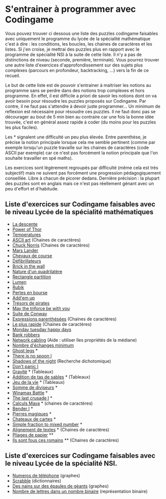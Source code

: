 # S'entrainer à programmer avec Codingame

Vous pouvez trouver ci dessous une liste des puzzles codingame faisables avec uniquement le programme du lycée de la spécialité mathématique c'est à dire : les conditions, les boucles, les chaines de caractères et les listes. Si j'en croise, je mettrai des puzzles plus en rapport avec le programme de spécialité NSI à la suite de cette liste. Il n'y a pas de distinctions de niveau (seconde, première, terminale). Vous pourrez trouver une autre liste d'exercices d'approfondissement sur des sujets plus complexes (parcours en profondeur, backtracking, ...) vers la fin de ce recueil.

Le but de cette liste est de pouvoir s'entrainer à maitriser les notions au programme sans se perdre dans des notions trop complexes et hors programme. En effet, il est difficile a priori de savoir les notions dont on va avoir besoin pour résoudre les puzzles proposés sur Codingame. Par contre, il ne faut pas s'attendre à devoir juste programmer... Un minimum de reflexion est nécessaire pour résoudre ces puzzles. Il ne faut donc pas se décourager au bout de 5 min bien au contraire car une fois la bonne idée trouvée, c'est en général assez rapide à coder (du moins pour les puzzles les plus faciles).

Les * signalent une difficulté un peu plus élevée. Entre parenthèse, je précise la notion principale lorsque cela me semble pertinent (comme par exemple lorsqu'un puzzle travaille sur les chaines de caractères (code ASCII par exemple) car ce n'est pas forcément la notion principale que l'on souhaite travailler en spé maths).

Les exercices sont légèrement regroupés par difficulté (même cela est très subjectif) mais ne suivent pas forcément une  progression pédagogiquement conseillée. Libre à chacun de picorer dedans. Dernière précision : la plupart des puzzles sont en anglais mais ce n'est pas réellement génant avec un peu d'effort et d'habitude.

## Liste d'exercices sur Codingame faisables avec le niveau Lycée de la spécialité mathématiques

- [La descente](https://www.codingame.com/training/easy/the-descent)
- [Power of Thor](https://www.codingame.com/training/easy/power-of-thor-episode-1)
- [Temperatures](https://www.codingame.com/training/easy/temperatures)
- [ASCII art](https://www.codingame.com/training/easy/ascii-art) (Chaines de caractères)
- [Chuck Norris](https://www.codingame.com/training/easy/chuck-norris) (Chaines de caractères)
- [Mars Lander](https://www.codingame.com/training/easy/mars-lander-episode-1)
- [Chevaux de course](https://www.codingame.com/training/easy/horse-racing-duals)
- [Défibrillateurs](https://www.codingame.com/training/easy/defibrillators)
- [Brick in the wall](https://www.codingame.com/training/easy/brick-in-the-wall)
- [Nature d'un quadrilatère](https://www.codingame.com/training/easy/nature-of-quadrilaterals)
- [Rectangle partition](https://www.codingame.com/training/easy/rectangle-partition)
- [Lumen](https://www.codingame.com/training/easy/lumen)
- [Rubik](https://www.codingame.com/training/medium/rubik%C2%AE)
- [Pertes en bourse](https://www.codingame.com/training/medium/stock-exchange-losses)
- [Add'em up](https://www.codingame.com/training/easy/addem-up)
- [Trésors de pirates](https://www.codingame.com/training/easy/pirates-treasure)
- [May the triforce be with you](https://www.codingame.com/training/easy/may-the-triforce-be-with-you)
- [Suite de Conway](https://www.codingame.com/training/medium/conway-sequence)
- [Expressions parenthésées](https://www.codingame.com/training/easy/brackets-extreme-edition) (Chaines de caractères)
- [Le plus rapide](https://www.codingame.com/training/medium/the-fastest) (Chaines de caractères)
- [Monday tuesday happy days](https://www.codingame.com/training/easy/monday-tuesday-happy-days)
- [Bank robbers](https://www.codingame.com/training/easy/bank-robbers)
- [Network cabling](https://www.codingame.com/training/medium/network-cabling) (Aide : utiliser lles propriétés de la médiane)
- [Nombre d'échanges minimum](https://www.codingame.com/training/medium/minimal-number-of-swaps)
- [Ghost legs](https://www.codingame.com/training/easy/ghost-legs) * 
- [There is no spoon I](https://www.codingame.com/training/medium/there-is-no-spoon-episode-1)
- [Shadows of the night](https://www.codingame.com/training/medium/shadows-of-the-knight-episode-1) (Recherche dichotomique)
- [Don't panic I](https://www.codingame.com/training/medium/don't-panic-episode-1)
- [Gravité](https://www.codingame.com/training/medium/gravity) * (Tableaux)
- [Addition de tas de sables](https://www.codingame.com/training/medium/sandpile-addition) * (Tableaux)
- [Jeu de la vie](https://www.codingame.com/training/medium/game-of-life) * (Tableaux)
- [Somme de diviseurs](https://www.codingame.com/training/medium/sum-of-divisors) *
- [Winamax Battle](https://www.codingame.com/training/medium/winamax-battle) * 
- [The last crusade I](https://www.codingame.com/training/medium/the-last-crusade-episode-1) *
- [Calculs Maya](https://www.codingame.com/training/medium/mayan-calculation) * (chaines de caractères)
- [Bender I](https://www.codingame.com/training/medium/bender-episode-1) *
- [Pierres magiques](https://www.codingame.com/training/medium/magic-stones) *
- [Chateaux de cartes](https://www.codingame.com/training/medium/cards-castle) *
- [Simple fraction to mixed number](https://www.codingame.com/training/medium/simple-fraction-to-mixed-number) *
- [Alignement de textes](https://www.codingame.com/training/medium/text-alignment) * (Chaines de caractères)
- [Pliages de papier](https://www.codingame.com/training/medium/folding-paper) **
- [Ils sont fous ces romains](https://www.codingame.com/training/medium/these-romans-are-crazy!) ** (Chaines de caractères)


## Liste d'exercices sur Codingame faisables avec le niveau Lycée de la spécialité NSI.

- [Numeros de téléphone](https://www.codingame.com/training/medium/telephone-numbers) (graphes)
- [Scrabble](https://www.codingame.com/training/medium/scrabble) (dictionnaires)
- [Des nains sur des épaules de géants](https://www.codingame.com/training/medium/dwarfs-standing-on-the-shoulders-of-giants) (graphes)
- [Nombre de lettres dans un nombre binaire](https://www.codingame.com/training/medium/number-of-letters-in-a-number---binary) (représentation binaire)

